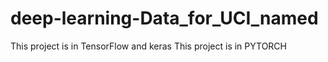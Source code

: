 ﻿# deep-learning-Data_for_UCI_named
This project is in TensorFlow and keras 
This project is in PYTORCH

